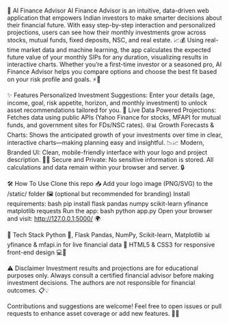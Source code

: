 🚀 AI Finance Advisor
AI Finance Advisor is an intuitive, data-driven web application that empowers Indian investors to make smarter decisions about their financial future. 
With easy step-by-step interaction and personalized projections, users can see how their monthly investments grow across stocks, mutual funds, fixed deposits, NSC, and real estate. 📈💰
Using real-time market data and machine learning, the app calculates the expected future value of your monthly SIPs for any duration, visualizing results in interactive charts.
Whether you’re a first-time investor or a seasoned pro, AI Finance Advisor helps you compare options and choose the best fit based on your risk profile and goals. ⚡🧠

✨ Features
Personalized Investment Suggestions:
  Enter your details (age, income, goal, risk appetite, horizon, and monthly investment) to unlock asset recommendations tailored for you. 🎯
Live Data Powered Projections:
  Fetches data using public APIs (Yahoo Finance for stocks, MFAPI for mutual funds, and government sites for FDs/NSC rates). 🌐📊
Growth Forecasts & Charts:
  Shows the anticipated growth of your investments over time in clear, interactive charts—making planning easy and insightful. 📉📈
Modern, Branded UI:
  Clean, mobile-friendly interface with your logo and project description. 📲🎨
Secure and Private:
  No sensitive information is stored. All calculations and data remain within your browser and server. 🔒

🛠️ How To Use
Clone this repo 📥
Add your logo image (PNG/SVG) to the /static/ folder 🖼️ (optional but recommended for branding)
Install requirements:
bash
pip install flask pandas numpy scikit-learn yfinance matplotlib requests
Run the app:
bash
python app.py
Open your browser and visit: http://127.0.0.1:5000/ 🌍

🧰 Tech Stack
Python 🐍, Flask
Pandas, NumPy, Scikit-learn, Matplotlib 📊
yfinance & mfapi.in for live financial data 🏦
HTML5 & CSS3 for responsive front-end design 💻📱

⚠️ Disclaimer
Investment results and projections are for educational purposes only. 
Always consult a certified financial advisor before making investment decisions. 
The authors are not responsible for financial outcomes. 📋💡

Contributions and suggestions are welcome! Feel free to open issues or pull requests to enhance asset coverage or add new features. 🤝✨
